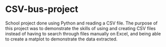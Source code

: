 # CSV-bus-project
School project done using Python and reading a CSV file.
The purpose of this project was to demonstrate the skills of using and creating CSV files instead of having to search through files manually on Excel, and being able to create a matplot to demonstrate the data extracted. 
